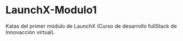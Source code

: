 # LaunchX-Modulo1
Katas del primer módulo de LaunchX (Curso de desarrollo fullStack de Innovacción virtual).
